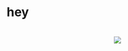 <!DOCTYPE html>
<html>
<head>
	<title>MAC ROOM's</title>
</head>
<body>
<h1>hey<h1/>
	<center><img src="537831-peace_sign-blurred-nature-deer-748x421.jpg"></center>
</body>
</html>

